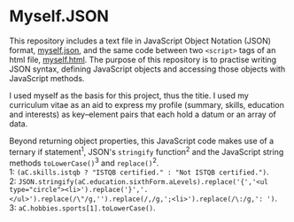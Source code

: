 # Myself.JSON
This repository includes a text file in JavaScript Object Notation (JSON) format, [myself.json](https://github.com/ainsleyCrawford/Myself.json/blob/master/myself.json), and the same code between two `<script>` tags of an html file, [myself.html](https://github.com/ainsleyCrawford/Myself.json/blob/master/myself.html). The purpose of this repository is to practise writing JSON syntax, defining JavaScript objects and accessing those objects with JavaScript methods. 

I used myself as the basis for this project, thus the titie. I used my curriculum vitae as an aid to express my profile (summary, skills, education and interests) as key–⁠element pairs that each hold a datum or an array of data.

Beyond returning object properties, this JavaScript code makes use of a ternary if statement<sup>1</sup>, JSON's `stringify` function<sup>2</sup> and the JavaScript string methods `toLowerCase()`<sup>3</sup> and `replace()`<sup>2</sup>.  
1: `(aC.skills.istqb ? "ISTQB certified." : "Not ISTQB certified.")`.  
2: `JSON.stringify(aC.education.sixthForm.aLevels).replace('{','<ul type="circle"><li>').replace('}','.</ul>').replace(/\"/g,'').replace(/,/g,';<li>').replace(/\:/g,': ')`.  
3: `aC.hobbies.sports[1].toLowerCase()`.
